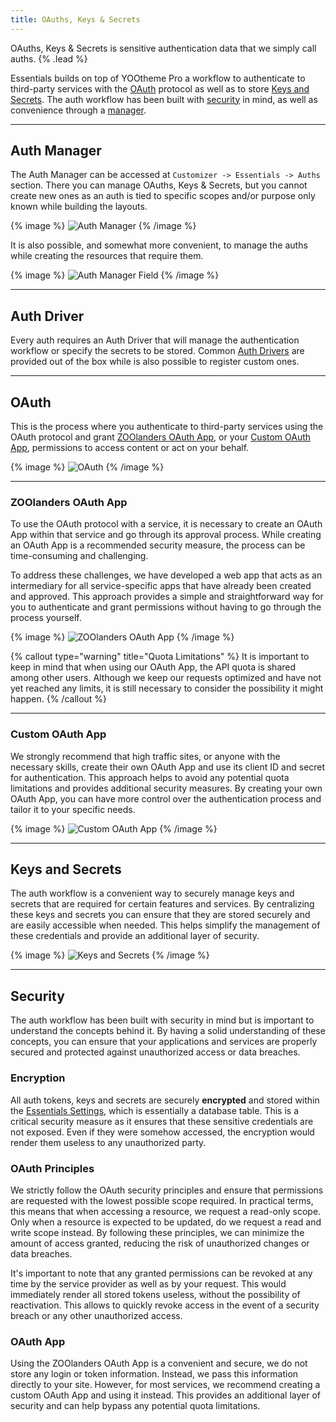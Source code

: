 ```yaml
---
title: OAuths, Keys & Secrets
---
```


OAuths, Keys & Secrets is sensitive authentication data that we simply call auths. {% .lead %}

Essentials builds on top of YOOtheme Pro a workflow to authenticate to third-party services with the [OAuth](#oauth) protocol as well as to store [Keys and Secrets](#keys-and-secrets). The auth workflow has been built with [security](#security) in mind, as well as convenience through a [manager](#auth-manager).

---

## Auth Manager

The Auth Manager can be accessed at `Customizer -> Essentials -> Auths` section. There you can manage OAuths, Keys & Secrets, but you cannot create new ones as an auth is tied to specific scopes and/or purpose only known while building the layouts.

{% image %}
![Auth Manager](/assets/ytp/auths-manager.gif)
{% /image %}

It is also possible, and somewhat more convenient, to manage the auths while creating the resources that require them.

{% image %}
![Auth Manager Field](/assets/ytp/auths-manager-field.webp)
{% /image %}

---

## Auth Driver

Every auth requires an Auth Driver that will manage the authentication workflow or specify the secrets to be stored. Common [Auth Drivers](./auth/drivers) are provided out of the box while is also possible to register custom ones.

---

## OAuth

This is the process where you authenticate to third-party services using the OAuth protocol and grant [ZOOlanders OAuth App](#zoolanders-oauth-app), or your [Custom OAuth App](#custom-oauth-app), permissions to access content or act on your behalf.

{% image %}
![OAuth](/assets/ytp/auths-oauth.webp)
{% /image %}

---

### ZOOlanders OAuth App

To use the OAuth protocol with a service, it is necessary to create an OAuth App within that service and go through its approval process. While creating an OAuth App is a recommended security measure, the process can be time-consuming and challenging.

To address these challenges, we have developed a web app that acts as an intermediary for all service-specific apps that have already been created and approved. This approach provides a simple and straightforward way for you to authenticate and grant permissions without having to go through the process yourself.

{% image %}
![ZOOlanders OAuth App](/assets/ytp/zl-oauth-app.webp)
{% /image %}

{% callout type="warning" title="Quota Limitations" %}
It is important to keep in mind that when using our OAuth App, the API quota is shared among other users. Although we keep our requests optimized and have not yet reached any limits, it is still necessary to consider the possibility it might happen.
{% /callout %}

---

### Custom OAuth App

We strongly recommend that high traffic sites, or anyone with the necessary skills, create their own OAuth App and use its client ID and secret for authentication. This approach helps to avoid any potential quota limitations and provides additional security measures. By creating your own OAuth App, you can have more control over the authentication process and tailor it to your specific needs.

{% image %}
![Custom OAuth App](/assets/ytp/auths-custom-app.webp)
{% /image %}

---

## Keys and Secrets

The auth workflow is a convenient way to securely manage keys and secrets that are required for certain features and services. By centralizing these keys and secrets you can ensure that they are stored securely and are easily accessible when needed. This helps simplify the management of these credentials and provide an additional layer of security.

{% image %}
![Keys and Secrets](/assets/ytp/auths-key.webp)
{% /image %}

---

## Security

The auth workflow has been built with security in mind but is important to understand the concepts behind it. By having a solid understanding of these concepts, you can ensure that your applications and services are properly secured and protected against unauthorized access or data breaches.

### Encryption

All auth tokens, keys and secrets are securely **encrypted** and stored within the [Essentials Settings](./settings), which is essentially a database table. This is a critical security measure as it ensures that these sensitive credentials are not exposed. Even if they were somehow accessed, the encryption would render them useless to any unauthorized party.

### OAuth Principles

We strictly follow the OAuth security principles and ensure that permissions are requested with the lowest possible scope required. In practical terms, this means that when accessing a resource, we request a read-only scope. Only when a resource is expected to be updated, do we request a read and write scope instead. By following these principles, we can minimize the amount of access granted, reducing the risk of unauthorized changes or data breaches.

It's important to note that any granted permissions can be revoked at any time by the service provider as well as by your request. This would immediately render all stored tokens useless, without the possibility of reactivation. This allows to quickly revoke access in the event of a security breach or any other unauthorized access.

### OAuth App

Using the ZOOlanders OAuth App is a convenient and secure, we do not store any login or token information. Instead, we pass this information directly to your site. However, for most services, we recommend creating a custom OAuth App and using it instead. This provides an additional layer of security and can help bypass any potential quota limitations.
